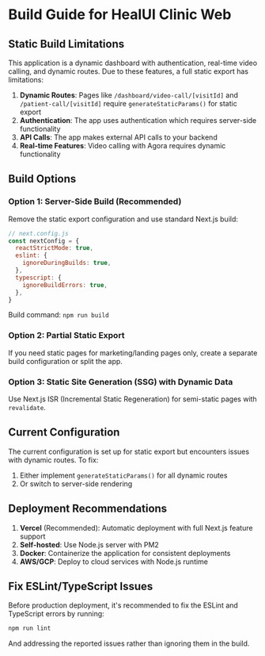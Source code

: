 # Build Guide for HealUI Clinic Web

## Static Build Limitations

This application is a dynamic dashboard with authentication, real-time video calling, and dynamic routes. Due to these features, a full static export has limitations:

1. **Dynamic Routes**: Pages like `/dashboard/video-call/[visitId]` and `/patient-call/[visitId]` require `generateStaticParams()` for static export
2. **Authentication**: The app uses authentication which requires server-side functionality
3. **API Calls**: The app makes external API calls to your backend
4. **Real-time Features**: Video calling with Agora requires dynamic functionality

## Build Options

### Option 1: Server-Side Build (Recommended)
Remove the static export configuration and use standard Next.js build:

```javascript
// next.config.js
const nextConfig = {
  reactStrictMode: true,
  eslint: {
    ignoreDuringBuilds: true,
  },
  typescript: {
    ignoreBuildErrors: true,
  },
}
```

Build command: `npm run build`

### Option 2: Partial Static Export
If you need static pages for marketing/landing pages only, create a separate build configuration or split the app.

### Option 3: Static Site Generation (SSG) with Dynamic Data
Use Next.js ISR (Incremental Static Regeneration) for semi-static pages with `revalidate`.

## Current Configuration

The current configuration is set up for static export but encounters issues with dynamic routes. To fix:

1. Either implement `generateStaticParams()` for all dynamic routes
2. Or switch to server-side rendering

## Deployment Recommendations

1. **Vercel** (Recommended): Automatic deployment with full Next.js feature support
2. **Self-hosted**: Use Node.js server with PM2
3. **Docker**: Containerize the application for consistent deployments
4. **AWS/GCP**: Deploy to cloud services with Node.js runtime

## Fix ESLint/TypeScript Issues

Before production deployment, it's recommended to fix the ESLint and TypeScript errors by running:
```bash
npm run lint
```

And addressing the reported issues rather than ignoring them in the build.